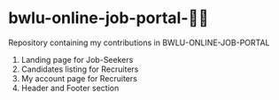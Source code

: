 # bwlu-online-job-portal-🐱‍💻
Repository containing my contributions in BWLU-ONLINE-JOB-PORTAL

1. Landing page for Job-Seekers
2. Candidates listing for Recruiters
3. My account page for Recruiters
4. Header and Footer section


